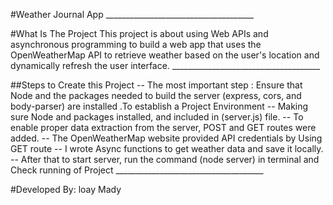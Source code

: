 #Weather Journal App
                      _____________________________________

#What Is The Project
This project is about using Web APIs and asynchronous programming to build a web app
that uses the OpenWeatherMap API to retrieve weather based on the user's location and
dynamically refresh the user interface.
                      _____________________________________

##Steps to Create this Project
-- The most important step : Ensure that Node and the packages needed to build the server (express, cors, and body-parser) 
are installed .To establish a Project Environment
-- Making sure Node and packages installed, and included in (server.js) file.
-- To enable proper data extraction from the server, POST and GET routes were added.
-- The OpenWeatherMap website provided API credentials by Using GET route 
-- I wrote Async functions to get weather data and save it locally.
-- After that to start server, run the command (node server) in terminal and Check running of Project 
                      _____________________________________

#Developed By: loay Mady 